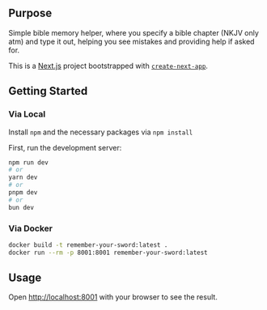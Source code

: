 ## Purpose

Simple bible memory helper, where you specify a bible chapter (NKJV only atm) and type it out, helping you see mistakes and providing help if asked for.

This is a [Next.js](https://nextjs.org/) project bootstrapped with [`create-next-app`](https://github.com/vercel/next.js/tree/canary/packages/create-next-app).

## Getting Started

### Via Local

Install `npm` and the necessary packages via `npm install`

First, run the development server:

```bash
npm run dev
# or
yarn dev
# or
pnpm dev
# or
bun dev
```

### Via Docker

```bash
docker build -t remember-your-sword:latest .
docker run --rm -p 8001:8001 remember-your-sword:latest
```

## Usage

Open [http://localhost:8001](http://localhost:8001) with your browser to see the result.